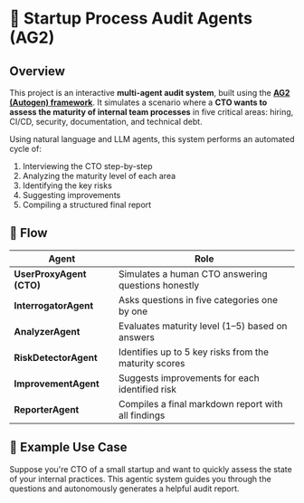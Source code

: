 # 🧠 Startup Process Audit Agents (AG2)

## Overview

This project is an interactive **multi-agent audit system**, built using the **[AG2 (Autogen) framework](https://github.com/ag2ai/ag2)**. It simulates a scenario where a **CTO wants to assess the maturity of internal team processes** in five critical areas: hiring, CI/CD, security, documentation, and technical debt.

Using natural language and LLM agents, this system performs an automated cycle of:

1. Interviewing the CTO step-by-step  
2. Analyzing the maturity level of each area  
3. Identifying the key risks  
4. Suggesting improvements  
5. Compiling a structured final report  

## 🔁 Flow

| Agent               | Role                                                                 |
|---------------------|----------------------------------------------------------------------|
| **UserProxyAgent (CTO)** | Simulates a human CTO answering questions honestly                     |
| **InterrogatorAgent**    | Asks questions in five categories one by one                        |
| **AnalyzerAgent**        | Evaluates maturity level (1–5) based on answers                     |
| **RiskDetectorAgent**    | Identifies up to 5 key risks from the maturity scores               |
| **ImprovementAgent**     | Suggests improvements for each identified risk                     |
| **ReporterAgent**        | Compiles a final markdown report with all findings                 |

## 🧪 Example Use Case

Suppose you're CTO of a small startup and want to quickly assess the state of your internal practices. This agentic system guides you through the questions and autonomously generates a helpful audit report.

